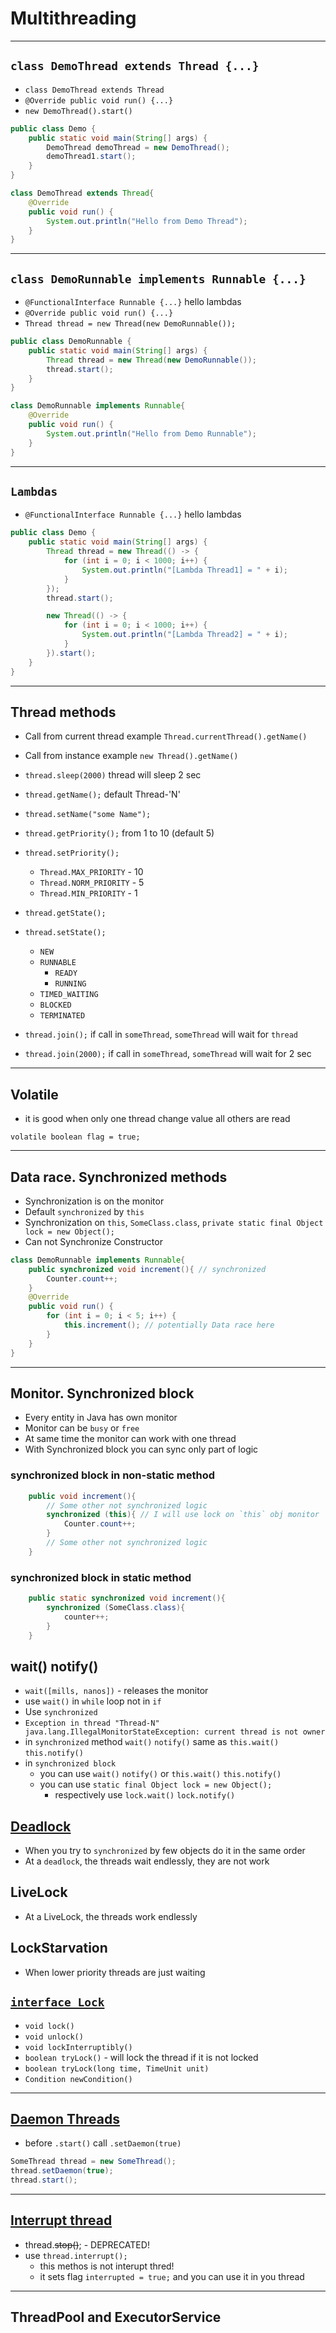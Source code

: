 # Multithreading

---

## `class DemoThread extends Thread {...}`

- `class DemoThread extends Thread`
- `@Override public void run() {...}`
- `new DemoThread().start()`

```java
public class Demo {
    public static void main(String[] args) {
        DemoThread demoThread = new DemoThread();
        demoThread1.start();
    }
}

class DemoThread extends Thread{
    @Override
    public void run() {
        System.out.println("Hello from Demo Thread");
    }
}
```

---

## `class DemoRunnable implements Runnable {...}`

- `@FunctionalInterface Runnable {...}` hello lambdas
- `@Override public void run() {...}`
- `Thread thread = new Thread(new DemoRunnable());`

```java
public class DemoRunnable {
    public static void main(String[] args) {
        Thread thread = new Thread(new DemoRunnable());
        thread.start();
    }
}

class DemoRunnable implements Runnable{
    @Override
    public void run() {
        System.out.println("Hello from Demo Runnable");
    }
}
```

---

## `Lambdas`

- `@FunctionalInterface Runnable {...}` hello lambdas

```java
public class Demo {
    public static void main(String[] args) {
        Thread thread = new Thread(() -> {
            for (int i = 0; i < 1000; i++) {
                System.out.println("[Lambda Thread1] = " + i);
            }
        });
        thread.start();

        new Thread(() -> {
            for (int i = 0; i < 1000; i++) {
                System.out.println("[Lambda Thread2] = " + i);
            }
        }).start();
    }
}
```

---

## Thread methods

- Call from current thread example `Thread.currentThread().getName()`
- Call from instance example `new Thread().getName()`

- `thread.sleep(2000)` thread will sleep 2 sec
- `thread.getName();` default Thread-'N'
- `thread.setName("some Name");`
- `thread.getPriority();` from 1 to 10 (default 5)
- `thread.setPriority();`
    - `Thread.MAX_PRIORITY` - 10
    - `Thread.NORM_PRIORITY` - 5
    - `Thread.MIN_PRIORITY` - 1
- `thread.getState();`
- `thread.setState();`
    - `NEW`
    - `RUNNABLE`
      - `READY`
      - `RUNNING`
    - `TIMED_WAITING`
    - `BLOCKED`
    - `TERMINATED`
- `thread.join();` if call in `someThread`, `someThread` will wait for `thread`
- `thread.join(2000);` if call in `someThread`, `someThread` will wait for 2 sec

---

## Volatile

- it is good when only one thread change value all others are read

`volatile boolean flag = true;`

---

## Data race. Synchronized methods

- Synchronization is on the monitor
- Default `synchronized` by `this`
- Synchronization on `this`, `SomeClass.class`, `private static final Object lock = new Object();`
- Can not Synchronize Constructor

```java
class DemoRunnable implements Runnable{
    public synchronized void increment(){ // synchronized
        Counter.count++;
    }
    @Override
    public void run() {
        for (int i = 0; i < 5; i++) {
            this.increment(); // potentially Data race here
        }
    }
}
```

---

## Monitor. Synchronized block

- Every entity in Java has own monitor
- Monitor can be `busy` or `free`
- At same time the monitor can work with one thread
- With Synchronized block you can sync only part of logic

### synchronized block in non-static method
```java
    public void increment(){
        // Some other not synchronized logic
        synchronized (this){ // I will use lock on `this` obj monitor
            Counter.count++;
        }
        // Some other not synchronized logic
    }
```
### synchronized block in static method
```java
    public static synchronized void increment(){
        synchronized (SomeClass.class){
            counter++;
        }
    }
```

## wait() notify()
- `wait([mills, nanos])` - releases the monitor
- use `wait()` in `while` loop not in `if`
- Use `synchronized`
- `Exception in thread "Thread-N" java.lang.IllegalMonitorStateException: current thread is not owner`
- in `synchronized` method `wait()` `notify()` same as `this.wait()` `this.notify()`
- in `synchronized block`
  - you can use `wait()` `notify()` or `this.wait()` `this.notify()`
  - you can use `static final Object lock = new Object();`
    - respectively use `lock.wait()` `lock.notify()`

## [Deadlock](./Demo008DeadLock.java)
- When you try to `synchronized` by few objects do it in the same order
- At a `deadlock`, the threads wait endlessly, they are not work

## LiveLock
- At a LiveLock, the threads work endlessly
 
## LockStarvation
- When lower priority threads are just waiting

## [`interface Lock`](./Demo009ATMLock.java)
- `void lock()`
- `void unlock()`
- `void lockInterruptibly()`
- `boolean tryLock()` - will lock the thread if it is not locked
- `boolean tryLock(long time, TimeUnit unit)`
- `Condition newCondition()`

---

## [Daemon Threads](./Demo010DaemonThreads.java)
- before `.start()` call `.setDaemon(true)`
```java
SomeThread thread = new SomeThread();
thread.setDaemon(true);
thread.start();
```

---

## [Interrupt thread](./Demo011Interruption.java)
- thread.~~stop()~~; - DEPRECATED!
- use `thread.interrupt();` 
  - this methos is not interupt thred!
  - it sets flag `interrupted = true;` and you can use it in you thread

---

## ThreadPool and ExecutorService